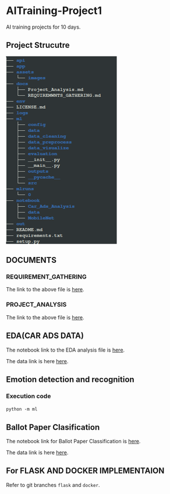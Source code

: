 # AITraining-Project1

AI training projects for 10 days.

## Project Strucutre
  ![Project Structure](./assets/images/project_structure.png)
## DOCUMENTS

### REQUIREMENT_GATHERING
  The link to the above file is [here](./docs/REQUIREMWNTS_GATHERING.md).

### PROJECT_ANALYSIS
  The link to the above file is [here](./docs/Project_Analysis.md).

## EDA(CAR ADS DATA)
 The notebook link to the EDA analysis file is [here](./notebook/Car_Ads_Analysis/bg_car_ads_data_analysis.ipynb).

 The data link is here [here](./notebook/data/car_ads.csv).

## Emotion detection and recognition
  ### Execution code
  `python -m ml`

## Ballot Paper Clasification

  The notebook link for Ballot Paper Classification is [here](./notebook/MobileNet/bg_ballot_paper_Mobilenet.ipynb).

  The data link is here [here](./notebook/data/Ballot).
  
## For FLASK AND DOCKER IMPLEMENTAION
    
   Refer to git branches `flask` and `docker`.
